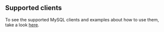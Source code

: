 ## Supported clients

To see the supported MySQL clients and examples about how to use them, take a look [here](https://github.com/src-d/go-mysql-server/blob/a9eddbfbf43f3b79fb6012fec948354222a9f2da/SUPPORTED_CLIENTS.md).
